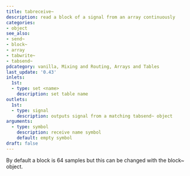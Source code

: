 ```yaml
---
title: tabreceive~
description: read a block of a signal from an array continuously
categories:
- object
see_also:
- send~
- block~
- array
- tabwrite~
- tabsend~
pdcategory: vanilla, Mixing and Routing, Arrays and Tables
last_update: '0.43'
inlets:
  1st:
  - type: set <name>
    description: set table name
outlets:
  1st:
  - type: signal
    description: outputs signal from a matching tabsend~ object
arguments:
  - type: symbol
    description: receive name symbol 
    default: empty symbol
draft: false
---
```

By default a block is 64 samples but this can be changed with the block~ object.
